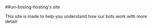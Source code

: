 ##un-boxing-hosting's site

This site is made to help you understand how our bots work with more detail!
